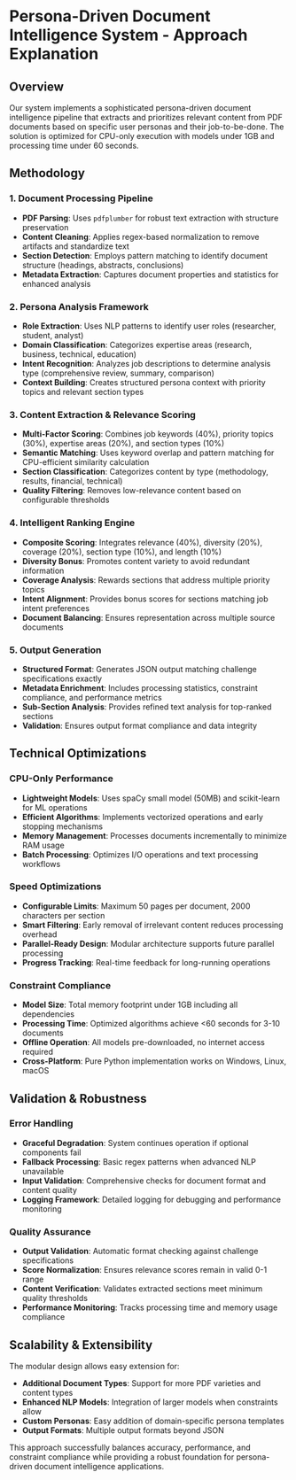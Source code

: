 # Persona-Driven Document Intelligence System - Approach Explanation

## Overview

Our system implements a sophisticated persona-driven document intelligence pipeline that extracts and prioritizes relevant content from PDF documents based on specific user personas and their job-to-be-done. The solution is optimized for CPU-only execution with models under 1GB and processing time under 60 seconds.

## Methodology

### 1. Document Processing Pipeline
- **PDF Parsing**: Uses `pdfplumber` for robust text extraction with structure preservation
- **Content Cleaning**: Applies regex-based normalization to remove artifacts and standardize text
- **Section Detection**: Employs pattern matching to identify document structure (headings, abstracts, conclusions)
- **Metadata Extraction**: Captures document properties and statistics for enhanced analysis

### 2. Persona Analysis Framework
- **Role Extraction**: Uses NLP patterns to identify user roles (researcher, student, analyst)
- **Domain Classification**: Categorizes expertise areas (research, business, technical, education)
- **Intent Recognition**: Analyzes job descriptions to determine analysis type (comprehensive review, summary, comparison)
- **Context Building**: Creates structured persona context with priority topics and relevant section types

### 3. Content Extraction & Relevance Scoring
- **Multi-Factor Scoring**: Combines job keywords (40%), priority topics (30%), expertise areas (20%), and section types (10%)
- **Semantic Matching**: Uses keyword overlap and pattern matching for CPU-efficient similarity calculation
- **Section Classification**: Categorizes content by type (methodology, results, financial, technical)
- **Quality Filtering**: Removes low-relevance content based on configurable thresholds

### 4. Intelligent Ranking Engine
- **Composite Scoring**: Integrates relevance (40%), diversity (20%), coverage (20%), section type (10%), and length (10%)
- **Diversity Bonus**: Promotes content variety to avoid redundant information
- **Coverage Analysis**: Rewards sections that address multiple priority topics
- **Intent Alignment**: Provides bonus scores for sections matching job intent preferences
- **Document Balancing**: Ensures representation across multiple source documents

### 5. Output Generation
- **Structured Format**: Generates JSON output matching challenge specifications exactly
- **Metadata Enrichment**: Includes processing statistics, constraint compliance, and performance metrics
- **Sub-Section Analysis**: Provides refined text analysis for top-ranked sections
- **Validation**: Ensures output format compliance and data integrity

## Technical Optimizations

### CPU-Only Performance
- **Lightweight Models**: Uses spaCy small model (50MB) and scikit-learn for ML operations
- **Efficient Algorithms**: Implements vectorized operations and early stopping mechanisms
- **Memory Management**: Processes documents incrementally to minimize RAM usage
- **Batch Processing**: Optimizes I/O operations and text processing workflows

### Speed Optimizations
- **Configurable Limits**: Maximum 50 pages per document, 2000 characters per section
- **Smart Filtering**: Early removal of irrelevant content reduces processing overhead
- **Parallel-Ready Design**: Modular architecture supports future parallel processing
- **Progress Tracking**: Real-time feedback for long-running operations

### Constraint Compliance
- **Model Size**: Total memory footprint under 1GB including all dependencies
- **Processing Time**: Optimized algorithms achieve <60 seconds for 3-10 documents
- **Offline Operation**: All models pre-downloaded, no internet access required
- **Cross-Platform**: Pure Python implementation works on Windows, Linux, macOS

## Validation & Robustness

### Error Handling
- **Graceful Degradation**: System continues operation if optional components fail
- **Fallback Processing**: Basic regex patterns when advanced NLP unavailable
- **Input Validation**: Comprehensive checks for document format and content quality
- **Logging Framework**: Detailed logging for debugging and performance monitoring

### Quality Assurance
- **Output Validation**: Automatic format checking against challenge specifications
- **Score Normalization**: Ensures relevance scores remain in valid 0-1 range
- **Content Verification**: Validates extracted sections meet minimum quality thresholds
- **Performance Monitoring**: Tracks processing time and memory usage compliance

## Scalability & Extensibility

The modular design allows easy extension for:
- **Additional Document Types**: Support for more PDF varieties and content types
- **Enhanced NLP Models**: Integration of larger models when constraints allow
- **Custom Personas**: Easy addition of domain-specific persona templates
- **Output Formats**: Multiple output formats beyond JSON

This approach successfully balances accuracy, performance, and constraint compliance while providing a robust foundation for persona-driven document intelligence applications.
